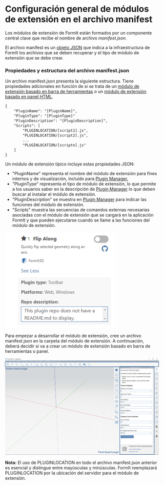 # Configuración general de módulos de extensión en el archivo manifest

Los módulos de extensión de FormIt están formados por un componente central clave que recibe el nombre de archivo _manifest.json_.&#x20;

El archivo manifest es un [objeto JSON](https://www.json.org/json-es.html) que indica a la infraestructura de FormIt los archivos que se deben recuperar y el tipo de módulo de extensión que se debe crear.

### Propiedades y estructura del archivo manifest.json

Un archivo manifest.json presenta la siguiente estructura. Tiene propiedades adicionales en función de si se trata de un [módulo de extensión basado en barra de herramientas](../additional-development-options/creating-a-toolbar-based-plugin.md) o un [módulo de extensión basado en panel HTML](../additional-development-options/creating-an-html-panel-plugin.md).

```
{
    "PluginName": "[PluginName]",
    "PluginType": "[PluginType]"
    "PluginDescription": "[PluginDescription]",
    "Scripts": [
        "PLUGINLOCATION/[script1].js",
        "PLUGINLOCATION/[script2].js",
        ...
        "PLUGINLOCATION/[scriptn].js"
    ]
}               
```

Un módulo de extensión típico incluye estas propiedades JSON:

* "PluginName" representa el nombre del módulo de extensión para fines internos y de visualización, incluido para [Plugin Manager.](../../how-to-use-plug-ins.md#plugin-manager)
* "PluginType" representa el tipo de módulo de extensión, lo que permite a los usuarios saber en la descripción de [Plugin Manager](../../how-to-use-plug-ins.md#plugin-manager) lo que deben buscar al instalar el módulo de extensión.
* "PluginDescription" se muestra en [Plugin Manager](../../how-to-use-plug-ins.md#plugin-manager) para indicar las funciones del módulo de extensión.
* "Scripts" muestra las secuencias de comandos externas necesarias asociadas con el módulo de extensión que se cargará en la aplicación FormIt y que pueden ejecutarse cuando se llame a las funciones del módulo de extensión.

![](<../../../.gitbook/assets/image (5).png>)

Para empezar a desarrollar el módulo de extensión, cree un archivo manifest.json en la carpeta del módulo de extensión. A continuación, deberá decidir si va a crear un módulo de extensión basado en barra de herramientas o panel.

![](<../../../.gitbook/assets/image (36).png>)

**Nota:** El uso de PLUGINLOCATION en todo el archivo manifest.json anterior es esencial y distingue entre mayúsculas y minúsculas. FormIt reemplazará PLUGINLOCATION por la ubicación del servidor para el módulo de extensión.
